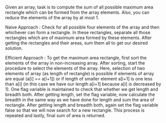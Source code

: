 Given an array, task is to compute the sum of all possible maximum area rectangle which can be formed from the array elements. 
Also, you can reduce the elements of the array by at most 1.


Naive Approach : Check for all possible four elements of the array and then whichever can form a rectangle. 
In these rectangles, separate all those rectangles which are of maximum area formed by these elements.
After getting the rectangles and their areas, sum them all to get our desired solution.



Efficient Approach : To get the maximum area rectangle, first sort the elements of the array in non-increasing array.
After sorting, start the procedure to select the elements of the array.
Here, selection of two elements of array (as length of rectangle) is possible if elements of array are equal (a[i] == a[i+1]) or
if length of smaller element a[i+1] is one less than a[i] (in this case we have our length a[i+1] because a[i] is decreased by 1).
One flag variable is maintained to check that whether we get length and breadth both. 
After getting length, set the flag variable, now calculate the breadth in the same way as we have done for length and sum the area of rectangle. 
After getting length and breadth both, again set the flag variable false so that we will now search for a new rectangle. 
This process is repeated and lastly, final sum of area is returned.
